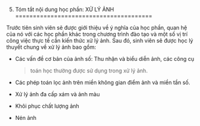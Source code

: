 5. Tóm tắt nội dung học phần: XỬ LÝ ẢNH
=======================================

Trước tiên sinh viên sẽ được giới thiệu về ý nghĩa của học phần, quan hệ
của nó với các học phần khác trong chương trình đào tạo và một số vị trí
công việc thực tế cần kiến thức xử lý ảnh. Sau đó, sinh viên sẽ được học
lý thuyết chung về xử lý ảnh bao gồm:

-   Các vấn đề cơ bản của ảnh số: Thu nhận và biểu diễn ảnh, các công cụ
    > toán học thường được sử dụng trong xử lý ảnh.

-   Các phép toán lọc ảnh trên miền không gian điểm ảnh và miền tần số.

-   Xử lý ảnh đa cấp xám và ảnh màu

-   Khôi phục chất lượng ảnh

-   Nén ảnh

